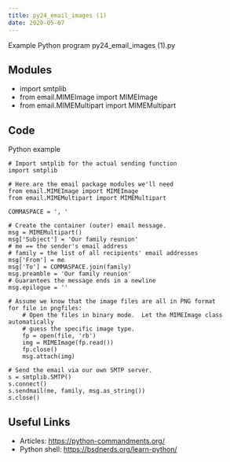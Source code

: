 ```yaml
---
title: py24_email_images (1)
date: 2020-05-07
---
```

Example Python program py24_email_images (1).py

## Modules

* import smtplib
* from email.MIMEImage import MIMEImage
* from email.MIMEMultipart import MIMEMultipart

## Code

Python example

    # Import smtplib for the actual sending function
    import smtplib
    
    # Here are the email package modules we'll need
    from email.MIMEImage import MIMEImage
    from email.MIMEMultipart import MIMEMultipart
    
    COMMASPACE = ', '
    
    # Create the container (outer) email message.
    msg = MIMEMultipart()
    msg['Subject'] = 'Our family reunion'
    # me == the sender's email address
    # family = the list of all recipients' email addresses
    msg['From'] = me
    msg['To'] = COMMASPACE.join(family)
    msg.preamble = 'Our family reunion'
    # Guarantees the message ends in a newline
    msg.epilogue = ''
    
    # Assume we know that the image files are all in PNG format
    for file in pngfiles:
        # Open the files in binary mode.  Let the MIMEImage class automatically
        # guess the specific image type.
        fp = open(file, 'rb')
        img = MIMEImage(fp.read())
        fp.close()
        msg.attach(img)
    
    # Send the email via our own SMTP server.
    s = smtplib.SMTP()
    s.connect()
    s.sendmail(me, family, msg.as_string())
    s.close()

## Useful Links

- Articles: https://python-commandments.org/
- Python shell: https://bsdnerds.org/learn-python/
